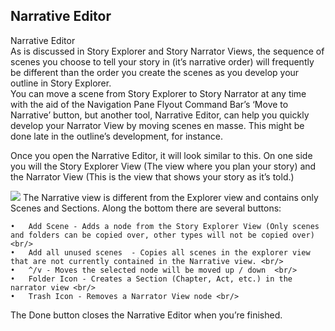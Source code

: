 ## Narrative Editor ##
Narrative Editor <br/>
As is discussed in Story Explorer and Story Narrator Views, the sequence of scenes you choose to tell your story in (it’s narrative order) will frequently be different than the order you create the scenes as you develop your outline in Story Explorer. <br/>
You can move a scene from Story Explorer to Story Narrator at any time with the aid of the Navigation Pane Flyout Command Bar’s ‘Move to Narrative’ button, but another tool, Narrative Editor, can help you quickly develop your Narrator View by moving scenes en masse. This might be done late in the outline’s development, for instance. <br/>

Once you open the Narrative Editor, it will look similar to this. On one side you will the Story Explorer View (The view where you plan your story) and the Narrator View (This is the view that shows your story as it’s told.)  <br/>

![](NarrativeEditors.png)
The Narrative view is different from the Explorer view and contains only Scenes and Sections. Along the bottom there are several buttons: <br/>

	•	Add Scene - Adds a node from the Story Explorer View (Only scenes and folders can be copied over, other types will not be copied over) <br/>
	•	Add all unused scenes  - Copies all scenes in the explorer view that are not currently contained in the Narrative view. <br/>
	•	^/v - Moves the selected node will be moved up / down  <br/>
	•	Folder Icon - Creates a Section (Chapter, Act, etc.) in the narrator view <br/>
	•	Trash Icon - Removes a Narrator View node <br/>

The Done button closes the Narrative Editor when you’re finished. <br/>

